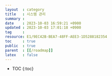 ```yaml
---
layout  : category
title   : 시스템 관리
summary : 
date    : 2023-10-03 16:59:21 +0900
updated : 2023-10-03 17:01:18 +0900
tag     : 
resource: E1/9EC42B-BEA7-48FF-AEE3-1D5288182354
toc     : true
public  : true
parent  : [[/roadmap]]
latex   : false
---
```

* TOC
{:toc}

# 
